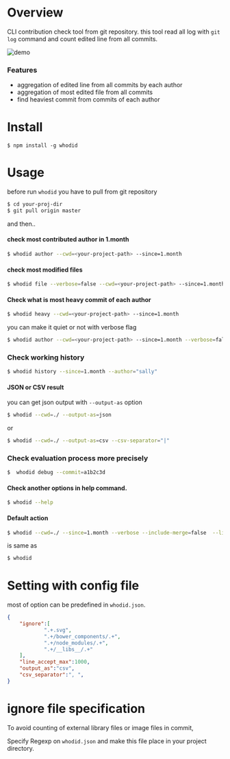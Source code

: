 # Overview

CLI contribution check tool from git repository.
this tool read all log with `git log` command and count edited line from all commits.


![demo](https://i.imgur.com/T9mJfIk.png)


### Features

* aggregation of edited line from all commits by each author
* aggregation of most edited file from all commits
* find heaviest commit from commits of each author

# Install

```
$ npm install -g whodid
```


# Usage

before run `whodid` you have to pull from git repository

```bash
$ cd your-proj-dir
$ git pull origin master
```

and then..


#### check most contributed author in 1.month

```bash
$ whodid author --cwd=<your-project-path> --since=1.month
```

#### check most modified files

```bash
$ whodid file --verbose=false --cwd=<your-project-path> --since=1.month
```

#### Check what is most heavy commit of each author

```bash
$ whodid heavy --cwd=<your-project-path> --since=1.month
```

you can make it quiet or not with verbose flag

```bash
$ whodid author --cwd=<your-project-path> --since=1.month --verbose=false
```

### Check working history

```bash
$ whodid history --since=1.month --author="sally"
```


#### JSON or CSV result

you can get json output with `--output-as` option

```bash
$ whodid --cwd=./ --output-as=json
```

or

```bash
$ whodid --cwd=./ --output-as=csv --csv-separator="|"
```

### Check evaluation process more precisely

```bash
$  whodid debug --commit=a1b2c3d
```

#### Check another options in help command.

```bash
$ whodid --help
```


#### Default action

```bash
$ whodid --cwd=./ --since=1.month --verbose --include-merge=false  --line-accept-max=1000
```
is same as

```bash
$ whodid
```


# Setting with config file

most of option can be predefined in `whodid.json`.


```json
{
	"ignore":[
			".+.svg",
			".+/bower_components/.+",
			".+/node_modules/.+",
			".+/__libs__/.+"
	],
	"line_accept_max":1000, 
	"output_as":"csv", 
	"csv_separator":", ",
}
```


# ignore file specification

To avoid counting of external library files or image files in commit, 

Specify Regexp on `whodid.json` and make this file place in your project directory.
